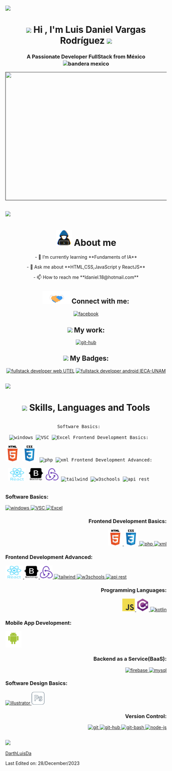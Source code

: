 <!--Primera Linea .gift-->
<br>
<img src="https://user-images.githubusercontent.com/73097560/115834477-dbab4500-a447-11eb-908a-139a6edaec5c.gif">
<br>
<!--.gift + Saludo + .gift-->
<h1 align="center">
<img src="https://image.space.rakuten.co.jp/lg01/98/0001006098/24/img0cd74f78zik7zj.gif" width="35">
<b>Hi , I'm Luis Daniel Vargas Rodríguez</b>
<img src="https://media.giphy.com/media/hvRJCLFzcasrR4ia7z/giphy.gif" width="35">
</h1>
<!--Quien soy? + .gift-->
<h3 align="center">A Passionate Developer FullStack from México<img align="center" src="https://th.bing.com/th/id/R.30604a1f63fe70bc5425d915a89f4e88?rik=mi%2f3NXK7eWiuvQ&riu=http%3a%2f%2fi67.photobucket.com%2falbums%2fh317%2fal7n6awi%2fflags%2fAnimated-Flag-Mexico.gif&ehk=a2iV%2b3ovS4hm496so3NSldzWjES5QEA0sAFedqq8w7g%3d&risl=&pid=ImgRaw&r=0" alt="bandera mexico" height="35" width="50"></h3>
<p align="center">
<a href=""><img src="https://i.pinimg.com/originals/f1/ed/a4/f1eda4768df8d8135c779772f2833e88.gif" height="400" width="2200"></a>
</p>
<!--Segunda Linea .gift-->
<br>
<img src="https://user-images.githubusercontent.com/73097560/115834477-dbab4500-a447-11eb-908a-139a6edaec5c.gif">
<br>

<!--Mas sobre mi + .gift-->
<h1 align="center">
<img src="https://github.com/0xAbdulKhalid/0xAbdulKhalid/raw/main/assets/mdImages/about_me.gif" width="50">
<b>About me</b>
</h1>

<p align="center">
- 🤖 I’m currently learning **Fundaments of IA**
</p>
<p align="center">
- 💬 Ask me about **HTML,CSS,JavaScript y ReactJS**
</p>
<p align="center">
- 📫 How to reach me **ldaniel.18@hotmail.com**
</p>

<!--Conecta conmigo + .gift-->
<h2 align="center">
<img src="https://github.com/0xAbdulKhalid/0xAbdulKhalid/raw/main/assets/mdImages/handshake.gif" width="85">
<b>Connect with me:</b>
</h2>
<!--Aqui conecta el Facebook-->
<p align="center">
<a href="https://www.facebook.com/profile.php?id=100026963329783" target="blank"><img src="https://seeklogo.com/images/F/facebook-logo-58E30FB0A9-seeklogo.com.png" alt="facebook" height="40" width="40" /></a>

<!--Mi Trabajo-->
<h2 align="center">
<img src="https://media.giphy.com/media/iY8CRBdQXODJSCERIr/giphy.gif" width="40">
<b>My work:</b>
</h2>
<!--Aqui conecta el GitHub-->
<p align="center">
<a href="https://github.com/DarthLuisDa?tab=repositories" target="blank"><img src="https://cdn2.iconfinder.com/data/icons/social-media-iconez/64/GitHub-1024.png" alt="git-hub" height="40" width="40" /></a>
</p>

<!--Mis Insignias-->
<h2 align="center">
<img src="https://i.gifer.com/origin/d7/d755a0e1aa4dca488626cc82bbfda518.gif" width="40">
<b>My Badges:</b>
</h2>
<!--Insignias-->
<p align="center">
<a href="" target="blank"><img src="https://images.credly.com/size/340x340/images/9005f548-740e-4af7-95ac-d2e10320a33e/image.png" alt="fullstack developer web UTEL" height="150" width="150" /></a>
<a href="" target="blank"><img src="https://server.talentotechgto.com.mx/storage/reconocimientos/653ad360b8e4a/reconocimientoiecasmall.jpg" alt="fullstack developer android IECA-UNAM" height="150" width="150" /></a>
</p>



<!--Tercera Linea .gift-->
<br>
<img src="https://user-images.githubusercontent.com/73097560/115834477-dbab4500-a447-11eb-908a-139a6edaec5c.gif">
<br>

<!--Despegable-->  
<!--<details>
<summary font-size= 30px; align="center">Skills, Languages and Tools</summary> <!--Para desplegar contenido-->  
<!--<div>
<!--Aqui va todo el contenido-->  
<!--</div>

  
<!--Habilidades, Lenguajes y Herramientas + .gift-->
<h1 align="center">
<img src="https://media2.giphy.com/media/QssGEmpkyEOhBCb7e1/giphy.gif?cid=ecf05e47a0n3gi1bfqntqmob8g9aid1oyj2wr3ds3mg700bl&rid=giphy.gi" width="40">
<b>Skills, Languages and Tools</b>
</h1>

<div> <!--Esta etiqueta genera la division-->
 <p style="display: inline-block;" align="center"> <!--Esta etiqueta es para contener todo-->
    <kbd> <!--Esta etiqueta crea el Cuadro-->
      <span align="center">Software Basics:</span>
      <br>  <!--Lineas de Salto-->
      <br> <!--Lineas de Salto-->
      <!--Imagenes dentro del Display-->
      <img src="https://www.jbhifi.business/Images/windows-11.png" alt="windows" width="80" height="45"/> 
      <img src="https://pluspng.com/img-png/visual-studio-logo-png-visual-studio-code-logo-is-offensive-to-me-issue-87419-1200x1200.png" alt="VSC" width="40" height="40"/> 
      <img src="https://cdn.iconscout.com/icon/free/png-256/microsoft-excel-1411847-1194336.png" alt="Excel" width="40" height="40" /> 
    </kbd> <!--Esta etiqueta crea el Cuadro-->
    <kbd> <!--Esta etiqueta crea el Cuadro-->
      <span align="center">Frontend Development Basics:</span>
      <br>  <!--Lineas de Salto-->
      <br> <!--Lineas de Salto-->
      <!--Imagenes dentro del Display-->
      <img src="https://raw.githubusercontent.com/devicons/devicon/master/icons/html5/html5-original-wordmark.svg" alt="html5" width="45" height="50"/> 
      <img src="https://raw.githubusercontent.com/devicons/devicon/master/icons/css3/css3-original-wordmark.svg" alt="css3" width="45" height="50"/> 
      <img src="https://pngimg.com/uploads/php/php_PNG45.png" alt="php" width="30" height="44"/>
      <img src="https://cdn-icons-png.flaticon.com/512/136/136526.png" alt="xml" width="40" height="40"/>
    </kbd> <!--Esta etiqueta crea el Cuadro-->
    <kbd> <!--Esta etiqueta crea el Cuadro-->
      <span align="center">Frontend Development Advanced:</span>
      <br>  <!--Lineas de Salto-->
      <br> <!--Lineas de Salto-->
      <!--Imagenes dentro del Display-->
      <img src="https://raw.githubusercontent.com/devicons/devicon/master/icons/react/react-original-wordmark.svg" alt="react" width="55" height="40"/> </a> 
      <img src="https://raw.githubusercontent.com/devicons/devicon/master/icons/bootstrap/bootstrap-plain-wordmark.svg" alt="bootstrap" width="45" height="40"/> </a> 
      <img src="https://raw.githubusercontent.com/devicons/devicon/master/icons/redux/redux-original.svg" alt="redux" width="40" height="40"/> </a> 
      <img src="https://www.vectorlogo.zone/logos/tailwindcss/tailwindcss-icon.svg" alt="tailwind" width="40" height="40"/> </a> 
      <img src="https://logospng.org/download/w3schools/w3schools-1536.png" alt="w3schools" width="40" height="40"/> </a> 
      <img src="https://saasradar.net/wp-content/uploads/2022/03/api_rest.png" alt="api rest" width="58" height="40"/> </a> 
    </kbd> <!--Esta etiqueta crea el Cuadro-->
    </p>  <!--Esta etiqueta es para contener todo-->
</div> <!--Esta etiqueta genera la division-->

<!--Software Básico + .png-->
<h3 align="left">Software Basics:</h3>
<p align="left">
<a href="" target="_blank" rel="noreferrer"> <img src="https://www.jbhifi.business/Images/windows-11.png" alt="windows" width="80" height="45"/> </a> 
<a href="" target="_blank" rel="noreferrer"> <img src="https://pluspng.com/img-png/visual-studio-logo-png-visual-studio-code-logo-is-offensive-to-me-issue-87419-1200x1200.png" alt="VSC" width="40" height="40"/> </a> 
<a href="" target="_blank" rel="noreferrer"> <img src="https://cdn.iconscout.com/icon/free/png-256/microsoft-excel-1411847-1194336.png" alt="Excel" width="40" height="40"/> </a> 
</p>
<!--Frontend Básico + .png-->
<h3 align="right">Frontend Development Basics:</h3>
<p align="right">
<a href="https://www.w3.org/html/" target="_blank" rel="noreferrer"> <img src="https://raw.githubusercontent.com/devicons/devicon/master/icons/html5/html5-original-wordmark.svg" alt="html5" width="45" height="50"/> </a> 
<a href="https://www.w3schools.com/css/" target="_blank" rel="noreferrer"> <img src="https://raw.githubusercontent.com/devicons/devicon/master/icons/css3/css3-original-wordmark.svg" alt="css3" width="45" height="50"/> </a> 
<a href="" target="_blank" rel="noreferrer"> <img src="https://pngimg.com/uploads/php/php_PNG45.png" alt="php" width="30" height="44"/> </a> 
<a href="" target="_blank" rel="noreferrer"> <img src="https://cdn-icons-png.flaticon.com/512/136/136526.png" alt="xml" width="40" height="40"/> </a> 
</p>
<!--Frontend Avanzado + .png-->
<h3 align="left">Frontend Development Advanced:</h3>
<p align="left">
<a href="https://reactjs.org/" target="_blank" rel="noreferrer"> <img src="https://raw.githubusercontent.com/devicons/devicon/master/icons/react/react-original-wordmark.svg" alt="react" width="55" height="40"/> </a> 
<a href="https://getbootstrap.com" target="_blank" rel="noreferrer"> <img src="https://raw.githubusercontent.com/devicons/devicon/master/icons/bootstrap/bootstrap-plain-wordmark.svg" alt="bootstrap" width="45" height="40"/> </a> 
<a href="https://redux.js.org" target="_blank" rel="noreferrer"> <img src="https://raw.githubusercontent.com/devicons/devicon/master/icons/redux/redux-original.svg" alt="redux" width="40" height="40"/> </a> 
<a href="https://tailwindcss.com/" target="_blank" rel="noreferrer"> <img src="https://www.vectorlogo.zone/logos/tailwindcss/tailwindcss-icon.svg" alt="tailwind" width="40" height="40"/> </a> 
<a href="" target="_blank" rel="noreferrer"> <img src="https://logospng.org/download/w3schools/w3schools-1536.png" alt="w3schools" width="40" height="40"/> </a> 
<a href="" target="_blank" rel="noreferrer"> <img src="https://saasradar.net/wp-content/uploads/2022/03/api_rest.png" alt="api rest" width="58" height="40"/> </a> 
</p>
<!--Lenguajes de Programación + .png-->
<h3 align="right">Programming Languages:</h3>
<p align="right">
<a href="https://developer.mozilla.org/en-US/docs/Web/JavaScript" target="_blank" rel="noreferrer"> <img src="https://raw.githubusercontent.com/devicons/devicon/master/icons/javascript/javascript-original.svg" alt="javascript" width="40" height="40"/> </a> 
<a href="https://www.w3schools.com/cs/" target="_blank" rel="noreferrer"> <img src="https://raw.githubusercontent.com/devicons/devicon/master/icons/csharp/csharp-original.svg" alt="csharp" width="40" height="40"/> </a> 
<a href="" target="_blank" rel="noreferrer"> <img src="https://toppng.com/public/uploads/thumbnail/kotlin-logo-11609366747taesruhpzi.png" alt="kotlin" width="40" height="40"/> </a> 
</p>
<!--Programación Celular + .png-->
<h3 align="left">Mobile App Development:</h3>
<p align="left">
<a href="https://developer.android.com" target="_blank" rel="noreferrer"> <img src="https://raw.githubusercontent.com/devicons/devicon/master/icons/android/android-original-wordmark.svg" alt="android" width="50" height="50"/></a>
</p>
<!--Diseño Backend + .png-->
<h3 align="right">Backend as a Service(BaaS):</h3>
<p align="right">
<a href="https://firebase.google.com/" target="_blank" rel="noreferrer"> <img src="https://www.vectorlogo.zone/logos/firebase/firebase-icon.svg" alt="firebase" width="40" height="40"/> </a> 
<a href="" target="_blank" rel="noreferrer"> <img src="https://certref.com/cdn/cache/1170x780/image/2019/05/23/452ca0a2b79a95a25eb41f961b3dffb5.png" alt="mysql" width="60" height="40"/> </a> 
</p>
<!--Diseño Básico + .png-->
<h3 align="left">Software Design Basics:</h3>
<p align="left">
<a href="https://www.adobe.com/in/products/illustrator.html" target="_blank" rel="noreferrer"> <img src="https://www.vectorlogo.zone/logos/adobe_illustrator/adobe_illustrator-icon.svg" alt="illustrator" width="40" height="40"/> </a> 
<a href="https://www.photoshop.com/en" target="_blank" rel="noreferrer"> <img src="https://raw.githubusercontent.com/devicons/devicon/master/icons/photoshop/photoshop-line.svg" alt="photoshop" width="40" height="40"/> </a> 
</p>
<!--Control de Versiones + .png-->
<h3 align="right">Version Control:</h3>
<p align="right">
<a href="https://git-scm.com/" target="_blank" rel="noreferrer"> <img src="https://www.vectorlogo.zone/logos/git-scm/git-scm-icon.svg" alt="git" width="40" height="40"/> </a> 
<a href="" target="_blank" rel="noreferrer"> <img src="https://cdn2.iconfinder.com/data/icons/social-media-iconez/64/GitHub-1024.png" alt="git-hub" width="40" height="40"/> </a> 
<a href="" target="_blank" rel="noreferrer"> <img src="https://hasura.io/blog/content/images/downloaded_images/setting-up-git-bash-for-windows-e26b59e44257/1-Je4yF-xdHEluVvmS0qw8JQ.png" alt="git-bash" width="40" height="40"/> </a> 
<a href="" target="_blank" rel="noreferrer"> <img src="https://cdn4.iconfinder.com/data/icons/logos-3/454/nodejs-new-pantone-white-1024.png" alt="node-js" width="40" height="40"/> </a> 
</p>



<!--Cuarta Linea .gift-->
<br>
<img src="https://user-images.githubusercontent.com/73097560/115834477-dbab4500-a447-11eb-908a-139a6edaec5c.gif">
<br>

[DarthLuisDa](https://github.com/DarthLuisDa)

Last Edited on: 28/December/2023










